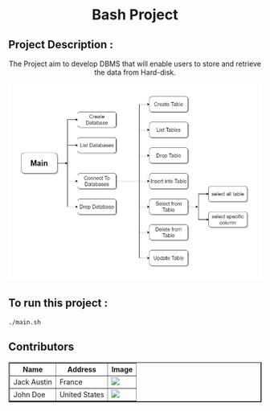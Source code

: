 <h1 align="center"> Bash Project </h1>

## Project Description   :  
<p align="center">
The Project aim to develop DBMS that will enable users to store and retrieve the data from Hard-disk. 
</p>
<p align="center">
<img src="diagram.png" >  
</p>

## To run this project  :   

```console
./main.sh
```

## Contributors
<table border="2" align="center">
  <tr>
    <th>Name</th>
    <th>Address</th>
    <th>Image</th>
  </tr>
  <tr>
    <td>Jack Austin</td>
    <td>France</td>
    <td><img src="https://avatars.githubusercontent.com/u/61574114?v=4"></img>
</td>
  </tr>
  <tr>
    <td>John Doe</td>
    <td>United States</td>
    <td><img src="https://avatars.githubusercontent.com/u/99130650?v=4"></img></td>
 </tr>
</table>
